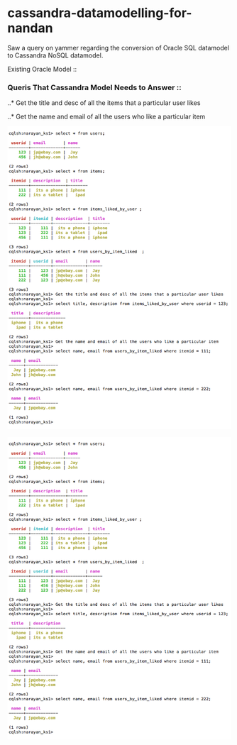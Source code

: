 # cassandra-datamodelling-for-nandan
Saw a query on yammer regarding the conversion of Oracle SQL datamodel to Cassandra NoSQL datamodel.

Existing Oracle Model ::



### Queris That Cassandra Model Needs to Answer ::

..* Get the title and desc of all the items that a particular user likes

..* Get the name and email of all the users who like a particular item




![Model to Answer the Queries](./cassandra-data-model.png?raw=true "Optional Title")

![alt tag](./cassandra-data-model.png "Description goes here")
